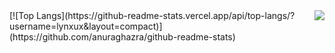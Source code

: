 <img align='right' src="https://github-readme-stats.vercel.app/api?username=lynxux&show_icons=true">
[![Top Langs](https://github-readme-stats.vercel.app/api/top-langs/?username=lynxux&layout=compact)](https://github.com/anuraghazra/github-readme-stats)
